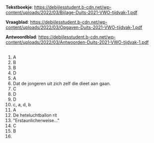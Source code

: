 **Tekstboekje**: https://debijlesstudent.b-cdn.net/wp-content/uploads/2022/03/Bijlage-Duits-2021-VWO-tijdvak-1.pdf </br>

**Vraagblad**: https://debijlesstudent.b-cdn.net/wp-content/uploads/2022/03/Opgaven-Duits-2021-VWO-tijdvak-1.pdf </br>

**Antwoordblad**: https://debijlesstudent.b-cdn.net/wp-content/uploads/2022/03/Antwoorden-Duits-2021-VWO-tijdvak-1.pdf </br></br>

1. A
2. B
3. B
4. D
5. A
6. Dat de jongeren uit zich zelf die dieet aan gaan.
7. C
8. D
9. D
10. c, a, d, b
11. A
12. De heteluchtballon rit
13. "Erstaunlicherweise..."
14. C
15. B
16. 